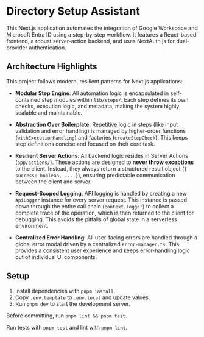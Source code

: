 # Directory Setup Assistant

This Next.js application automates the integration of Google Workspace and Microsoft Entra ID using a step-by-step workflow. It features a React-based frontend, a robust server-action backend, and uses NextAuth.js for dual-provider authentication.

## Architecture Highlights

This project follows modern, resilient patterns for Next.js applications:

- **Modular Step Engine**: All automation logic is encapsulated in self-contained step modules within `lib/steps/`. Each step defines its own checks, execution logic, and metadata, making the system highly scalable and maintainable.

- **Abstraction Over Boilerplate**: Repetitive logic in steps (like input validation and error handling) is managed by higher-order functions (`withExecutionHandling`) and factories (`createStepCheck`). This keeps step definitions concise and focused on their core task.

- **Resilient Server Actions**: All backend logic resides in Server Actions (`app/actions/`). These actions are designed to **never throw exceptions** to the client. Instead, they always return a structured result object (`{ success: boolean, ... }`), ensuring predictable communication between the client and server.

- **Request-Scoped Logging**: API logging is handled by creating a new `ApiLogger` instance for every server request. This instance is passed down through the entire call chain (`context.logger`) to collect a complete trace of the operation, which is then returned to the client for debugging. This avoids the pitfalls of global state in a serverless environment.

- **Centralized Error Handling**: All user-facing errors are handled through a global error modal driven by a centralized `error-manager.ts`. This provides a consistent user experience and keeps error-handling logic out of individual UI components.

## Setup

1. Install dependencies with `pnpm install`.
2. Copy `.env.template` to `.env.local` and update values.
3. Run `pnpm dev` to start the development server.

Before committing, run `pnpm lint && pnpm test`.

Run tests with `pnpm test` and lint with `pnpm lint`.
